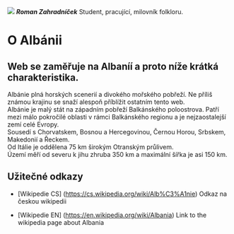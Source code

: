 ![](/img/profile_picture.jpg)  **_Roman Zahradníček_** Student, pracující, milovník folkloru.

# O Albánii

## Web se zaměřuje na Albaníí a proto níže krátká charakteristika.

Albánie plná horských scenerií a divokého mořského pobřeží. Ne příliš známou krajinu se snaží alespoň příblížit ostatním tento web.  
Albánie je malý stát na západním pobřeží Balkánského poloostrova. Patří mezi málo pokročilé oblasti v rámci Balkánského regionu a je nejzaostalejší zemí celé Evropy.  
Sousedí s Chorvatskem, Bosnou a Hercegovinou, Černou Horou, Srbskem, Makedonií a Řeckem.  
Od Itálie je oddělena 75 km širokým Otranským průlivem.  
Území měří od severu k jihu zhruba 350 km a maximální šířka je asi 150 km.

## Užitečné odkazy

* [Wikipedie CS]
(https://cs.wikipedia.org/wiki/Alb%C3%A1nie) Odkaz na českou wikipedii

* [Wikipedie EN]
(https://en.wikipedia.org/wiki/Albania) Link to the wikipedia page about Albania